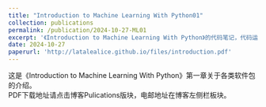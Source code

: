 ```yaml
---
title: "Introduction to Machine Learning With Python01"
collection: publications
permalink: /publication/2024-10-27-ML01
excerpt: '《Introduction to Machine Learning With Python》的代码笔记，代码运行版本：Python3.12.7、Pycharm2024.2.4(Professional Edition)、Anaconda24.9.2'
date: 2024-10-27
paperurl: 'http://latalealice.github.io/files/introduction.pdf'
---
```


这是《Introduction to Machine Learning With Python》第一章关于各类软件包的介绍。  
PDF下载地址请点击博客Pulications版块，电邮地址在博客左侧栏板块。
